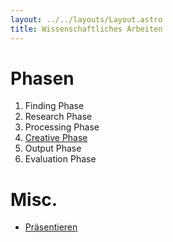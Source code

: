 ```yaml
---
layout: ../../layouts/Layout.astro
title: Wissenschaftliches Arbeiten 
---
```

# Phasen
1. Finding Phase
2. Research Phase
3. Processing Phase
4. [Creative Phase](../creative-Phase)
5. Output Phase
6. Evaluation Phase


# Misc.
- [Präsentieren](../praesentieren)
